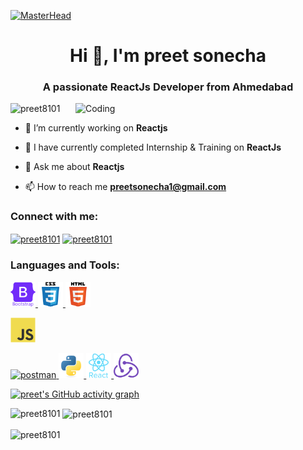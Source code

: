 [![MasterHead](https://firebasestorage.googleapis.com/v0/b/flexi-coding.appspot.com/o/dempgi7-520f8d5f-63d4-4453-8822-dbc149ae27f8.gif?alt=media&token=91c0c7b2-93c3-4029-b011-1a8703c5730d)](https://rishavchanda.io)
<h1 align="center">Hi 👋, I'm preet sonecha</h1>
<h3 align="center">A passionate ReactJs Developer from Ahmedabad</h3>
<img align="right" alt="Coding" width="400" src="https://cdn.dribbble.com/users/1162077/screenshots/3848914/programmer.gif">


<p align="left"> <img src="https://komarev.com/ghpvc/?username=preet8101&label=Profile%20views&color=0e75b6&style=flat" alt="preet8101" /> </p>



- 🔭 I’m currently working on **Reactjs**

- 🌱 I have  currently completed Internship & Training on  **ReactJs**

- 💬 Ask me about **Reactjs**

- 📫 How to reach me **preetsonecha1@gmail.com**

  

<h3 align="left">Connect with me:</h3>
<p align="left">

<a href="https://www.linkedin.com/in/preetsonecha-08102001ps/" target="blank"><img align="center" src="https://raw.githubusercontent.com/rahuldkjain/github-profile-readme-generator/master/src/images/icons/Social/linked-in-alt.svg" alt="preet8101" height="30" width="40" /></a>
<a href="https://www.instagram.com/preet___0810" target="blank"><img align="center" src="https://raw.githubusercontent.com/rahuldkjain/github-profile-readme-generator/master/src/images/icons/Social/instagram.svg" alt="preet8101" height="30" width="40" /></a>

</p>

<h3 align="left">Languages and Tools:</h3>
<p align="left"> 
  <a href="https://getbootstrap.com" target="_blank" rel="noreferrer">
  <img src="https://raw.githubusercontent.com/devicons/devicon/master/icons/bootstrap/bootstrap-plain-wordmark.svg" alt="bootstrap" width="40" height="40"/> </a> 

<a href="https://www.w3schools.com/css/" target="_blank" rel="noreferrer"> 
<img src="https://raw.githubusercontent.com/devicons/devicon/master/icons/css3/css3-original-wordmark.svg" alt="css3" width="40" height="40"/> </a>

<a href="https://www.w3.org/html/" target="_blank" rel="noreferrer"> 
<img src="https://raw.githubusercontent.com/devicons/devicon/master/icons/html5/html5-original-wordmark.svg" alt="html5" width="40" height="40"/> </a>

<a href="https://developer.mozilla.org/en-US/docs/Web/JavaScript" target="_blank" rel="noreferrer"> <img src="https://raw.githubusercontent.com/devicons/devicon/master/icons/javascript/javascript-original.svg" alt="javascript" width="40" height="40"/> </a> 

<a href="https://postman.com" target="_blank" rel="noreferrer">
<img src="https://www.vectorlogo.zone/logos/getpostman/getpostman-icon.svg" alt="postman" width="40" height="40"/> </a>

<a href="https://www.python.org" target="_blank" rel="noreferrer">
  <img src="https://raw.githubusercontent.com/devicons/devicon/master/icons/python/python-original.svg" alt="python" width="40" height="40"/> </a>
  
<a href="https://reactjs.org/" target="_blank" rel="noreferrer"> 
<img src="https://raw.githubusercontent.com/devicons/devicon/master/icons/react/react-original-wordmark.svg" alt="react" width="40" height="40"/> </a> 

 <a href="https://redux.js.org" target="_blank" rel="noreferrer">
 <img src="https://raw.githubusercontent.com/devicons/devicon/master/icons/redux/redux-original.svg" alt="redux" width="40" height="40"/> </a>
 
  </p>

[![preet's GitHub activity graph](https://activity-graph.herokuapp.com/graph?username=preet8101&&theme=xcode)](https://github.com/preet8101)

<p><img align="left" src="https://github-readme-stats.vercel.app/api/top-langs?username=preet8101&show_icons=true&locale=en&layout=compact&theme=tokyonight" alt="preet8101" /></p>

<p>&nbsp;<img align="center" src="https://github-readme-stats.vercel.app/api?username=preet8101&show_icons=true&locale=en&theme=tokyonight" alt="preet8101" /></p>

<p><img align="center" src="https://github-readme-streak-stats.herokuapp.com/?user=preet8101&&theme=tokyonight" alt="preet8101" /></p>
